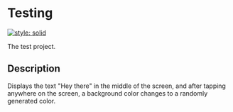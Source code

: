 # Testing
[![style: solid](https://img.shields.io/badge/style-solid-orange)](https://pub.dev/packages/solid_lints)

The test project.

## Description

Displays the text "Hey there" in the middle of the screen, and after tapping anywhere on the screen, a background color changes to a randomly generated color.